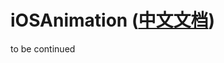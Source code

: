 # iOSAnimation ([中文文档](https://github.com/SiegeLeo/iOSAnimation/blob/master/README-Chinese.md))
to be continued
